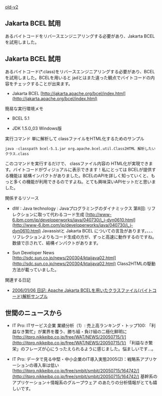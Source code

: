 [old-v2](ig050719-orig.html)

## Jakarta BCEL 試用

あるバイトコードをリバースエンジニアリングする必要があり、Jakarta BCELを試用しました。


## Jakarta BCEL 試用

あるバイトコード(*.class)をリバースエンジニアリングする必要があり、BCELを試用しました。BCELを用いると jadとはまた違った観点でバイトコードの内容をチェックすることが出来ます。


* Jakarta BCEL
  [http://jakarta.apache.org/bcel/index.html](http://jakarta.apache.org/bcel/index.html)

簡易な実行環境メモ


* BCEL 5.1
  
* JDK 1.5.0_03 Windows版

実行コマンド
単に解析して classファイルをHTML化するためのサンプル

      
```
java -classpath bcel-5.1.jar org.apache.bcel.util.Class2HTML 解析したいクラス.class
```

      

このコマンドを実行するだけで、 classファイル内容の HTML化が実現できます。バイトコードがヴィジュアルに表示できます！私にとっては BCELが提供する機能は 結構インパクトがありました。BCELのAPIを詳しく知っていくと、もっと多くの機能が利用できるのですよね。とても興味深いAPIセットだと思いました。

関係するリソース


* dW : Java technology : Javaプログラミングのダイナミックス 第8回: リフレクションに取って代わるコード生成
  [http://www-6.ibm.com/jp/developerworks/java/040730/j_j-dyn0610.html](http://www-6.ibm.com/jp/developerworks/java/040730/j_j-dyn0610.html)
  Javassistと Jakarta BCEL についての言及があります。、、、リフレクションよりもコード生成の方が、ずっと高速に動作するのですね。数値で示されて、結構インパクトがあります。
  
* Sun Developer News
  [http://sdc.sun.co.jp/news/200304/ktaijava02.html](http://sdc.sun.co.jp/news/200304/ktaijava02.html)
  Class2HTMLの駆動方法が載っていました。

関連する日記


* [2006/01/06 日記: Apache Jakarta BCELを用いたクラスファイル(バイトコード)解析サンプル](../2006/ig060106.html)

## 世間のニュースから


* IT Pro: ITサービス企業 業績分析（1）: 売上高ランキング・トップ100: 「利益なき繁忙」が業界を覆う、勝ち組・負け組の二極化鮮明に
  [http://itpro.nikkeibp.co.jp/free/WAT/NEWS/20050715/1/](http://itpro.nikkeibp.co.jp/free/WAT/NEWS/20050715/1/)
  「利益なき繁栄」のフレーズが心にうったえられるように感じました。悩ましいです…。
  
* IT Pro: データで見る中堅・中小企業のIT導入実態2005(2)：戦略系アプリケーションの導入率は低い
  [http://itpro.nikkeibp.co.jp/free/smbit/smbit/20050715/164742/](http://itpro.nikkeibp.co.jp/free/smbit/smbit/20050715/164742/)
  基幹系のアプリケーション＋情報系のグループウェア のあたりの分析情報がとても嬉しいです。